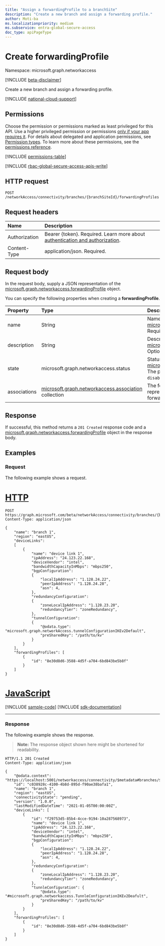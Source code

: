 ```yaml
---
title: "Assign a forwardingProfile to a branchSite"
description: "Create a new branch and assign a forwarding profile."
author: Moti-ba
ms.localizationpriority: medium
ms.subservice: entra-global-secure-access
doc_type: apiPageType
---
```


# Create forwardingProfile
Namespace: microsoft.graph.networkaccess

[!INCLUDE [beta-disclaimer](../../includes/beta-disclaimer.md)]

Create a new branch and assign a forwarding profile.

[!INCLUDE [national-cloud-support](../../includes/global-only.md)]

## Permissions
Choose the permission or permissions marked as least privileged for this API. Use a higher privileged permission or permissions [only if your app requires it](/graph/permissions-overview#best-practices-for-using-microsoft-graph-permissions). For details about delegated and application permissions, see [Permission types](/graph/permissions-overview#permission-types). To learn more about these permissions, see the [permissions reference](/graph/permissions-reference).

<!-- { "blockType": "permissions", "name": "networkaccess_branchsite_post_forwardingprofiles" } -->
[!INCLUDE [permissions-table](../includes/permissions/networkaccess-branchsite-post-forwardingprofiles-permissions.md)]

[!INCLUDE [rbac-global-secure-access-apis-write](../includes/rbac-for-apis/rbac-global-secure-access-apis-write.md)]


## HTTP request

<!-- {
  "blockType": "ignored"
}
-->
``` http
POST /networkAccess/connectivity/branches/{branchSiteId}/forwardingProfiles
```

## Request headers
|Name|Description|
|:---|:---|
|Authorization|Bearer {token}. Required. Learn more about [authentication and authorization](/graph/auth/auth-concepts).|
|Content-Type|application/json. Required.|

## Request body
In the request body, supply a JSON representation of the [microsoft.graph.networkaccess.forwardingProfile](../resources/networkaccess-forwardingprofile.md) object.

You can specify the following properties when creating a **forwardingProfile**.

|Property|Type|Description|
|:---|:---|:---|
|name|String|Name of the branch. Inherited from [microsoft.graph.networkaccess.profile](../resources/networkaccess-profile.md). Required.|
|description|String|Description. Inherited from [microsoft.graph.networkaccess.profile](../resources/networkaccess-profile.md). Optional.|
|state|microsoft.graph.networkaccess.status|Status. Inherited from [microsoft.graph.networkaccess.profile](../resources/networkaccess-profile.md). The possible values are: `enabled`, `disabled`. Required.|
|associations|[microsoft.graph.networkaccess.association](../resources/networkaccess-association.md) collection|The forwarding profile collection represents a group of multiple forwarding profiles. Required.|



## Response

If successful, this method returns a `201 Created` response code and a [microsoft.graph.networkaccess.forwardingProfile](../resources/networkaccess-forwardingprofile.md) object in the response body.

## Examples

### Request
The following example shows a request.
# [HTTP](#tab/http)
<!-- {
  "blockType": "request",
  "name": "create_branch_and_assign_forwardingprofile"
}
-->
``` http
POST https://graph.microsoft.com/beta/networkAccess/connectivity/branches/{branchSiteId}/
Content-Type: application/json

{
    "name": "branch 1",
    "region": "eastUS",
    "deviceLinks":
    [
        {
            "name": "device link 1",
            "ipAddress": "24.123.22.168",
            "deviceVendor": "intel",
            "bandwidthCapacityInMbps": "mbps250",
            "bgpConfiguration":
            {
                "localIpAddress": "1.128.24.22",
                "peerIpAddress": "1.128.24.28",
                "asn": 4,
            },
            "redundancyConfiguration":
            {
                "zoneLocalIpAddress": "1.128.23.20",
                "redundancyTier": "zoneRedundancy",
            },
            "tunnelConfiguration":
            {
                "@odata.type": "microsoft.graph.networkAccess.tunnelConfigurationIKEv2Default",
                "preSharedKey": "/path/to/kv"
            }
        }
    ],
    "forwardingProfiles": [
        {
            "id": "8e30d8d6-3588-4d5f-a704-6bd843be5b8f"
        }
    ]
}
```

# [JavaScript](#tab/javascript)
[!INCLUDE [sample-code](../includes/snippets/javascript/create-branch-and-assign-forwardingprofile-javascript-snippets.md)]
[!INCLUDE [sdk-documentation](../includes/snippets/snippets-sdk-documentation-link.md)]

---

### Response
The following example shows the response.
>**Note:** The response object shown here might be shortened for readability.
<!-- {
  "blockType": "response",
  "truncated": true,
  "@odata.type": "microsoft.graph.networkaccess.forwardingProfile"
}
-->
``` http
HTTP/1.1 201 Created
Content-Type: application/json

{
    "@odata.context": "https://localhost:5001/networkaccess/connectivity/$metadata#branches/$entity",
    "id": "c038928c-4100-4b8d-895d-f90ae38bafa1",
    "name": "branch 1",
    "region": "eastUS",
    "connectivityState": "pending",
    "version": "1.0.0",
    "lastModifiedDateTime": "2021-01-05T00:00:00Z",
    "deviceLinks": [
        {
            "id": "f29753d5-85b4-4cce-9194-10a287568973",
            "name": "device link 1",
            "ipAddress": "24.123.22.168",
            "deviceVendor": "intel",
            "bandwidthCapacityInMbps": "mbps250",
            "bgpConfiguration":
            {
                "localIpAddress": "1.128.24.22",
                "peerIpAddress": "1.128.24.28",
                "asn": 4,
            },
            "redundancyConfiguration":
            {
                "zoneLocalIpAddress": "1.128.23.20",
                "redundancyTier": "zoneRedundancy",
            },
            "tunnleConfiguration": {
                "@odata.type": "#microsoft.graph.networkaccess.TunnleConfigurationIKEv2Deafult",
                "preSharedKey": "/path/to/kv"
            }
        }
    ],
    "forwardingProfiles": [
        {
            "id": "8e30d8d6-3588-4d5f-a704-6bd843be5b8f"
        }
    ]
}
```

